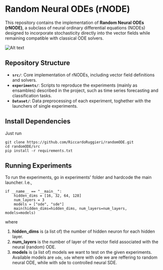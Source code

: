 # Random Neural ODEs (rNODE)

This repository contains the implementation of **Random Neural ODEs (rNODE)**, a subclass of neural ordinary differential equations (NODEs) designed to incorporate stochasticity directly into the vector fields while remaining compatible with classical ODE solvers.

![Alt text](src/experiments/logo.png)


## Repository Structure

- **`src/`**: Core implementation of rNODEs, including vector field definitions and solvers.
- **`experiments/`**: Scripts to reproduce the experiments (mainly as ensambles) described in the project, such as time series forecasting and classification tasks.
- **`Dataset/`**: Data preprocessing of each experiment, toghether with the launchers of single experiments.

## Install Dependencies

Just run

```
git clone https://github.com/RiccardoRuggieri/randomODE.git
cd randomODE/src
pip install -r requirements.txt
```

## Running Experiments

To run the experiments, go in experiments' folder and hardcode the main launcher. I.e.,
```
if __name__ == "__main__":
    hidden_dims = [16, 32, 64, 128]
    num_layers = 3
    models = ["ode", "sde"]
    main(hidden_dims=hidden_dims, num_layers=num_layers, models=models)
```
where
1. **hidden_dims** is (a list of) the number of hidden neuron for each hidden layer.
2. **num_layers** is the number of layer of the vector field associated with the neural (random) ODE.
3. **models** is (a list of) models we want to test on the given experiments. Available models are ```ode```, ```sde``` where with ode we are reffering to random neural ODE, while with sde to controlled neural SDE.


